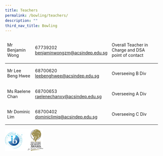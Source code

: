 ```yaml
---
title: Teachers
permalink: /bowling/teachers/
description: ""
third_nav_title: Bowling
---
```

<table width="803">
<thead>
<tr>
<td>
<p>Mr Benjamin Wong</p>
</td>
<td>
<p>67739202<br> <a href="mailto:benjaminwongzm@acsindep.edu.sg">benjaminwongzm@acsindep.edu.sg</a></p>
</td>
<td>
<p>Overall Teacher in Charge and DSA point of contact</p>
</td>
</tr>
</thead>
<tbody>
<tr>
<td>
<p>Mr Lee Beng Hwee</p>
</td>
<td>
<p>68700620<br> <a href="mailto:benjaminwongzm@acsindep.edu.sg">leebenghwee@acsindep.edu.sg</a></p>
</td>
<td>
<p>Overseeing B Div</p>
</td>
</tr>
<tr>
<td>
<p>Ms Raelene Chan</p>
</td>
<td>
<p>68700653<br> <a href="mailto:raelenechanxy@acsindep.edu.sg">raelenechanxy@acsindep.edu.sg</a></p>
</td>
<td>
<p>Overseeing A Div</p>
</td>
</tr>
<tr>
<td>
<p>Mr Dominic Lim</p>
</td>
<td>
<p>68700402<br>
<a href="mailto:dominiclimjq@acsindep.edu.sg">dominiclimjq@acsindep.edu.sg</a></p>
</td>
<td>
<p>Overseeing C Div</p>
</td>
</tr>
</tbody>
</table>

<img src="/images/WorldSchool.jpg" style="width:25%">